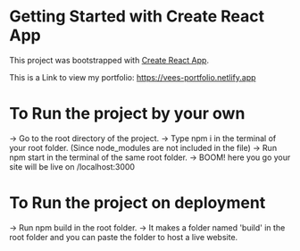 # Getting Started with Create React App

This project was bootstrapped with [Create React App](https://github.com/facebook/create-react-app).

This is a Link to view my portfolio: https://vees-portfolio.netlify.app

# To Run the project by your own
-> Go to the root directory of the project.
-> Type npm i in the terminal of your root folder. (Since node_modules are not included in the file)
-> Run npm start in the terminal of the same root folder.
-> BOOM! here you go your site will be live on /localhost:3000

# To Run the project on deployment 
-> Run npm build in the root folder.
-> It makes a folder named 'build' in the root folder and you can paste the folder to host a live website.
